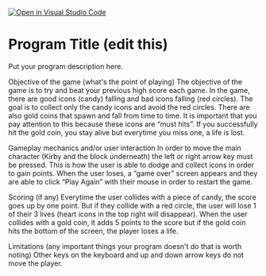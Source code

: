 [![Open in Visual Studio Code](https://classroom.github.com/assets/open-in-vscode-c66648af7eb3fe8bc4f294546bfd86ef473780cde1dea487d3c4ff354943c9ae.svg)](https://classroom.github.com/online_ide?assignment_repo_id=7918873&assignment_repo_type=AssignmentRepo)
# Program Title (edit this)

Put your program description here.

Objective of the game (what's the point of playing)
The objective of the game is to try and beat your previous high score each game. In the game, there are good icons (candy) falling and bad icons falling (red circles). The goal is to collect only the candy icons and avoid the red circles. There are also gold coins that spawn and fall from time to time. It is important that you pay attention to this because these icons are “must hits”. If you successfully hit the gold coin, you stay alive but everytime you miss one, a life is lost.

Gameplay mechanics and/or user interaction
In order to move the main character (Kirby and the block underneath) the left or right arrow key must be pressed. This is how the user is able to dodge and collect icons in order to gain points. When the user loses, a “game over” screen appears and they are able to click “Play Again” with their mouse in order to restart the game. 

Scoring (if any)
Everytime the user collides with a piece of candy, the score goes up by one point. But if they collide with a red circle, the user will lose 1 of their 3 lives (heart icons in the top right will disappear). When the user collides with a gold coin, it adds 5 points to the score but if the gold coin hits the bottom of the screen, the player loses a life.

Limitations (any important things your program doesn't do that is worth noting)
Other keys on the keyboard and up and down arrow keys do not move the player.


